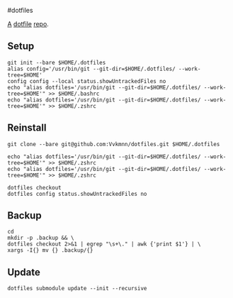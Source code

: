 #dotfiles

[A](https://medium.com/@webprolific/getting-started-with-dotfiles-43c3602fd789) [dotfile](https://dotfiles.github.io) [repo](https://news.ycombinator.com/item?id=11070797).

## Setup

    git init --bare $HOME/.dotfiles
    alias config='/usr/bin/git --git-dir=$HOME/.dotfiles/ --work-tree=$HOME'
    config config --local status.showUntrackedFiles no
    echo "alias dotfiles='/usr/bin/git --git-dir=$HOME/.dotfiles/ --work-tree=$HOME'" >> $HOME/.bashrc
    echo "alias dotfiles='/usr/bin/git --git-dir=$HOME/.dotfiles/ --work-tree=$HOME'" >> $HOME/.zshrc

## Reinstall

    git clone --bare git@github.com:Vvkmnn/dotfiles.git $HOME/.dotfiles
    
    echo "alias dotfiles='/usr/bin/git --git-dir=$HOME/.dotfiles/ --work-tree=$HOME'" >> $HOME/.zshrc
    echo "alias dotfiles='/usr/bin/git --git-dir=$HOME/.dotfiles/ --work-tree=$HOME'" >> $HOME/.zshrc

    dotfiles checkout
    dotfiles config status.showUntrackedFiles no

## Backup

    cd
    mkdir -p .backup && \
    dotfiles checkout 2>&1 | egrep "\s+\." | awk {'print $1'} | \
    xargs -I{} mv {} .backup/{}

## Update

    dotfiles submodule update --init --recursive                                   
